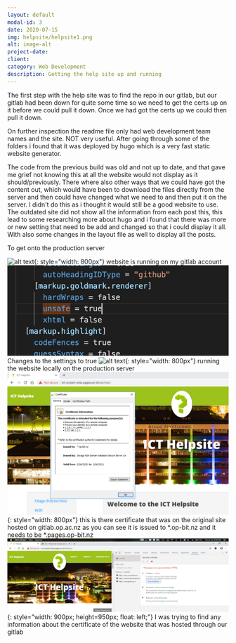 ```yaml
---
layout: default
modal-id: 3
date: 2020-07-15
img: helpsite/helpsite1.png
alt: image-alt
project-date: 
client:
category: Web Development
description: Getting the help site up and running
---
```


The first step with the help site was to find the repo in our gitlab, but our gitlab had been down for quite some time so we need to get the certs up on it before we could pull it down.
Once we had got the certs up we could then pull it down.

On further inspection the readme file only had web development team names and the site. NOT very useful. After going through some of the folders i found that it was deployed by hugo which is a very fast static website generator.

The code from the previous build was old and not up to date, and that gave me grief not knowing this at all the website would not display as it should/previously. There where also other ways that we could have got the content out, which would have been to download the files directly from the server and then could have changed what we need to and then put it on the server. I didn't do this as i thought it would still be a good website to use. 
The outdated site did not show all the information from each post this, this lead to some researching more about hugo and i found that there was more or new setting that need to be add and changed so that i could display it all. With also some changes in the layout file as well to display all the posts.

To get onto the production server

![alt text]( img/helpsite/helpsite1.png ){: style="width: 800px"}
website is running on my gitlab account
![alt text]( img/helpsite/helpsite2.png )
Changes to the settings to true
![alt text]( img/helpsite/helpsite3.png ){: style="width: 800px"}
running the website locally on the production server
![alt text]( img/helpsite/helpsitecert.png ){: style="width: 800px"}
this is there certificate that was on the original site hosted on gitlab.op.ac.nz as you can see it is issued to *.op-bit.nz and it needs to be *.pages.op-bit.nz
![alt text]( img/helpsite/helpsitecert1.png ){: style="width: 900px; height=950px; float: left;"} 
I was trying to find any information about the certificate of the website that was hosted through our gitlab